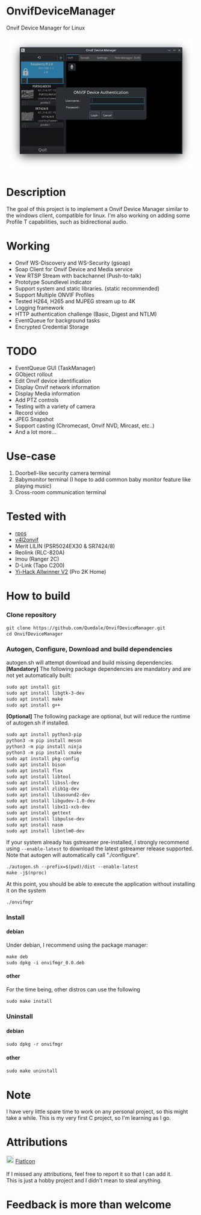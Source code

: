 # OnvifDeviceManager
Onvif Device Manager for Linux

![Application Capture](images/AppCapture.png?raw=true "OnvifDeviceMgr Linux")

# Description
The goal of this project is to implement a Onvif Device Manager similar to the windows client, compatible for linux. I'm also working on adding some Profile T capabilities, such as bidirectional audio.

# Working
- Onvif WS-Discovery and WS-Security (gsoap)
- Soap Client for Onvif Device and Media service
- Vew RTSP Stream with backchannel (Push-to-talk)
- Prototype Soundlevel indicator
- Support system and static libraries. (static recommended)
- Support Multiple ONVIF Profiles
- Tested H264, H265 and MJPEG stream up to 4K
- Logging framework
- HTTP authentication challenge (Basic, Digest and NTLM)
- EventQueue for background tasks
- Encrypted Credential Storage 

# TODO
- EventQueue GUI (TaskManager)
- GObject rollout
- Edit Onvif device identification
- Display Onvif network information
- Display Media information
- Add PTZ controls
- Testing with a variety of camera
- Record video
- JPEG Snapshot
- Support casting (Chromecast, Onvif NVD, Mircast, etc..)
- And a lot more...

# Use-case
1. Doorbell-like security camera terminal
2. Babymonitor terminal (I hope to add common baby monitor feature like playing music)
3. Cross-room communication terminal

# Tested with
- [rpos](https://github.com/Quedale/rpos)
- [v4l2onvif](https://github.com/mpromonet/v4l2onvif)
- Merit LILIN (PSR5024EX30 & SR7424/8)
- Reolink (RLC-820A)
- Imou (Ranger 2C)
- D-Link (Tapo C200)
- [Yi-Hack Allwinner V2](https://github.com/roleoroleo/yi-hack-Allwinner-v2) (Pro 2K Home)

# How to build
### Clone repository
```
git clone https://github.com/Quedale/OnvifDeviceManager.git
cd OnvifDeviceManager
```
### Autogen, Configure, Download and build dependencies
autogen.sh will attempt download and build missing dependencies.   
**[Mandatory]** The following package dependencies are mandatory and are not yet automatically built:
```
sudo apt install git
sudo apt install libgtk-3-dev
sudo apt install make
sudo apt install g++
```
**[Optional]** The following package are optional, but will reduce the runtime of autogen.sh if installed.
```
sudo apt install python3-pip
python3 -m pip install meson
python3 -m pip install ninja
python3 -m pip install cmake
sudo apt install pkg-config
sudo apt install bison 
sudo apt install flex 
sudo apt install libtool
sudo apt install libssl-dev
sudo apt install zlib1g-dev
sudo apt install libasound2-dev
sudo apt install libgudev-1.0-dev
sudo apt install libx11-xcb-dev
sudo apt install gettext
sudo apt install libpulse-dev
sudo apt install nasm
sudo apt install libntlm0-dev
```
If your system already has gstreamer pre-installed, I strongly recommend using `--enable-latest` to download the latest gstreamer release supported.   
Note that autogen will automatically call "./configure".
```
./autogen.sh --prefix=$(pwd)/dist --enable-latest
make -j$(nproc)
```
At this point, you should be able to execute the application without installing it on the system

```
./onvifmgr
```

### Install
#### debian
Under debian, I recommend using the package manager:
```
make deb
sudo dpkg -i onvifmgr_0.0.deb
```
#### other
For the time being, other distros can use the following
```
sudo make install
```

### Uninstall
#### debian
```
sudo dpkg -r onvifmgr
```
#### other
```
sudo make uninstall
```

#
# Note
I have very little spare time to work on any personal project, so this might take a while.
This is my very first C project, so I'm learning as I go. 

# 
# Attributions
[<img width="20" height="20" src="https://www.flaticon.com/media/dist/min/img/favicon.ico">](https://www.flaticon.com/) [FlatIcon](https://www.flaticon.com/)
<br/><br/>
If I missed any attributions, feel free to report it so that I can add it.<br/>
This is just a hobby project and I didn't mean to steal anything.

# 
# Feedback is more than welcome
